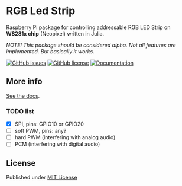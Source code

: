 # RGB Led Strip

Raspberry Pi package for controlling addressable RGB LED Strip on **WS281x chip** (Neopixel) written in Julia. 

*NOTE! This package should be considered alpha. Not all features are implemented. But basically it works.*

[![GitHub issues](https://img.shields.io/github/issues/metelkin/LEDStrip.jl.svg)](https://GitHub.com/metelkin/LEDStrip.jl/issues/)
[![GitHub license](https://img.shields.io/github/license/metelkin/LEDStrip.jl.svg)](https://github.com/metelkin/LEDStrip.jl/blob/master/LICENSE)
[![Documentation](https://img.shields.io/badge/docs-latest-blue.svg)](https://metelkin.github.io/LEDStrip.jl/latest)

## More info

[See the docs](metelkin.github.com/LEDStrip.jl/).

### TODO list

- [x] SPI, pins: GPIO10 or GPIO20
- [ ] soft PWM, pins: any?
- [ ] hard PWM (interfering with analog audio)
- [ ] PCM (interfering with digital audio)

## License

Published under [MIT License](LICENSE)
